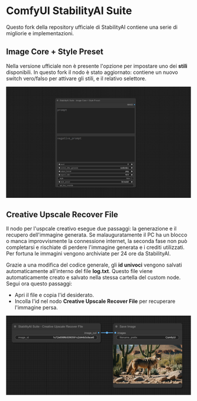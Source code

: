 # ComfyUI StabilityAI Suite

Questo fork della repository ufficiale di StabilityAI contiene una serie di migliorie e implementazioni.

## Image Core + Style Preset

Nella versione ufficiale non è presente l'opzione per impostare uno dei __stili__ disponibili. In questo fork il nodo è stato aggiornato: contiene un nuovo switch vero/falso per attivare gli stili, e il relativo selettore.

![Image Core + Style Preset](/images/image_core_style.png)

## Creative Upscale Recover File

Il nodo per l'uspcale creativo esegue due passaggi: la generazione e il recupero dell'immagine generata. Se malauguratamente il PC ha un blocco o manca improvvismente la connessione internet, la seconda fase non può completarsi e rischiate di perdere l'immagine generata e i crediti utilizzati. Per fortuna le immagini vengono archiviate per 24 ore da StabilityAI.

Grazie a una modifica del codice generale, gli __id univoci__ vengono salvati automaticamente all'interno del file __log.txt__. Questo file viene automaticamente creato e salvato nella stessa cartella del custom node. Segui ora questo passaggi:

- Apri il file e copia l'id desiderato.
- Incolla l'id nel nodo __Creative Upscale Recover File__ per recuperare l'immagine persa.

![Creative Upscale Recover File](/images/creative_upscale_recover_file.png)